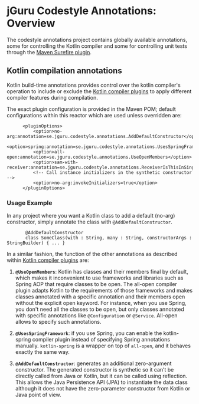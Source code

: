 # jGuru Codestyle Annotations: Overview

The codestyle annotations project contains globally available annotations, 
some for controlling the Kotlin compiler and some for controlling unit tests through 
the [Maven Surefire plugin](http://maven.apache.org/surefire/maven-surefire-plugin/).

## Kotlin compilation annotations

Kotlin build-time annotations provides control over the kotlin compiler's operation to 
include or exclude the [Kotlin compiler plugins](https://kotlinlang.org/docs/reference/compiler-plugins.html)
to apply different compiler features during compilation.

The exact plugin configuration is provided in the Maven POM; default configurations within this reactor
which are used unless overridden are: 

          <pluginOptions>
              <option>no-arg:annotation=se.jguru.codestyle.annotations.AddDefaultConstructor</option>
              <option>spring:annotation=se.jguru.codestyle.annotations.UsesSpringFramework</option>
              <option>all-open:annotation=se.jguru.codestyle.annotations.UseOpenMembers</option>
              <option>sam-with-receiver:annotation=se.jguru.codestyle.annotations.ReceiverIsThisInSingleAbstractMethod</option>
              <!-- Call instance initializers in the synthetic constructor -->
              <option>no-arg:invokeInitializers=true</option>
          </pluginOptions> 
 
### Usage Example

In any project where you want a Kotlin class to add a default (no-arg) constructor, simply 
annotate the class with `@AddDefaultConstructor`. 

           @AddDefaultConstructor 
           class SomeClass(with : String, many : String, constructorArgs : StringBuilder) { ... }
           
In a similar fashion, the function of the other annotations as described within 
[Kotlin compiler plugins](https://kotlinlang.org/docs/reference/compiler-plugins.html) are:

1. **`@UseOpenMembers`**: Kotlin has classes and their members final by default, which makes it inconvenient to use 
   frameworks and libraries such as Spring AOP that require classes to be open. The all-open compiler plugin adapts 
   Kotlin to the requirements of those frameworks and makes classes annotated with a specific annotation and their 
   members open without the explicit open keyword. For instance, when you use Spring, you don't need all the classes 
   to be open, but only classes annotated with specific annotations like `@Configuration` or `@Service`. 
   All-open allows to specify such annotations.
   
2. **`@UsesSpringFramework`**: if you use Spring, you can enable the kotlin-spring compiler plugin 
   instead of specifying Spring annotations manually. `kotlin-spring` is a wrapper on top of `all-open`, and 
   it behaves exactly the same way.

3. **`@AddDefaultConstructor`**: generates an additional zero-argument constructor. The generated constructor is 
   synthetic so it can’t be directly called from Java or Kotlin, but it can be called using reflection.
   This allows the Java Persistence API (JPA) to instantiate the data class although it does not have the 
   zero-parameter constructor from Kotlin or Java point of view.
